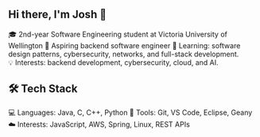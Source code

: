 ## Hi there, I'm Josh 👋

🎓 2nd-year Software Engineering student at Victoria University of Wellington
💼 Aspiring backend software engineer
🌱 Learning: software design patterns, cybersecurity, networks, and full-stack development.  
💡 Interests: backend development, cybersecurity, cloud, and AI.

## 🛠️ Tech Stack
💻 Languages: Java, C, C++, Python
🔧 Tools: Git, VS Code, Eclipse, Geany
☁️ Interests: JavaScript, AWS, Spring, Linux, REST APIs

<!--
**joshuapinpin/joshuapinpin** is a ✨ _special_ ✨ repository because its `README.md` (this file) appears on your GitHub profile.

Here are some ideas to get you started:

- 🔭 I’m currently working on ...
- 🌱 I’m currently learning ...
- 👯 I’m looking to collaborate on ...
- 🤔 I’m looking for help with ...
- 💬 Ask me about ...
- 📫 How to reach me: ...
- 😄 Pronouns: ...
- ⚡ Fun fact: ...
-->
